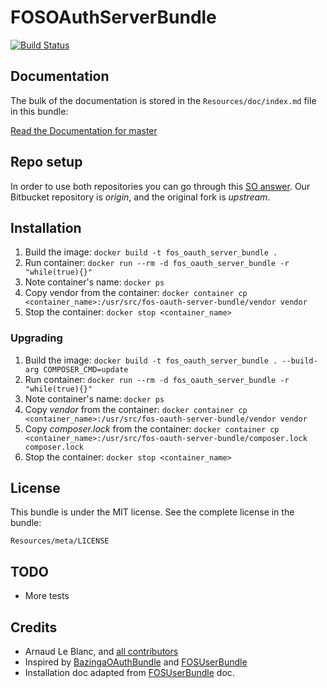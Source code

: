 FOSOAuthServerBundle
====================

[![Build Status](https://secure.travis-ci.org/FriendsOfSymfony/FOSOAuthServerBundle.png)](http://travis-ci.org/FriendsOfSymfony/FOSOAuthServerBundle)

## Documentation

The bulk of the documentation is stored in the `Resources/doc/index.md` file in this bundle:

[Read the Documentation for master](https://github.com/FriendsOfSymfony/FOSOAuthServerBundle/blob/master/Resources/doc/index.md)

## Repo setup
In order to use both repositories you can go through this [SO answer](https://stackoverflow.com/a/14516130/5335632).
Our Bitbucket repository is _origin_, and the original fork is _upstream_.

## Installation
1. Build the image: `docker build -t fos_oauth_server_bundle .`
2. Run container: `docker run --rm -d fos_oauth_server_bundle -r "while(true){}"`
3. Note container's name: `docker ps`
4. Copy vendor from the container: `docker container cp <container_name>:/usr/src/fos-oauth-server-bundle/vendor vendor`
5. Stop the container: `docker stop <container_name>`

### Upgrading
1. Build the image: `docker build -t fos_oauth_server_bundle . --build-arg COMPOSER_CMD=update`
2. Run container: `docker run --rm -d fos_oauth_server_bundle -r "while(true){}"`
3. Note container's name: `docker ps`
4. Copy _vendor_ from the container:
   `docker container cp <container_name>:/usr/src/fos-oauth-server-bundle/vendor vendor`
5. Copy _composer.lock_ from the container:
   `docker container cp <container_name>:/usr/src/fos-oauth-server-bundle/composer.lock composer.lock`
5. Stop the container: `docker stop <container_name>`

## License

This bundle is under the MIT license. See the complete license in the bundle:

    Resources/meta/LICENSE

## TODO

- More tests

## Credits

- Arnaud Le Blanc, and [all contributors](https://github.com/FriendsOfSymfony/FOSOAuthServerBundle/contributors)
- Inspired by [BazingaOAuthBundle](https://github.com/willdurand/BazingaOAuthServerBundle) and [FOSUserBundle](https://github.com/FriendsOfSymfony/FOSUserBundle)
- Installation doc adapted from [FOSUserBundle](https://github.com/FriendsOfSymfony/FOSUserBundle) doc.
